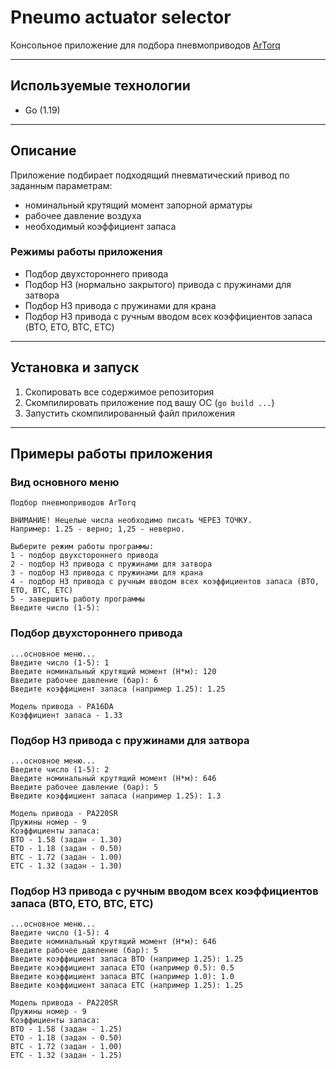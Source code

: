 # Pneumo actuator selector

Консольное приложение для подбора пневмоприводов [ArTorq](https://artorq.ru/ "Сайт производителя")

***

## Используемые технологии
* Go (1.19)

***

## Описание 

Приложение подбирает подходящий пневматический привод по заданным параметрам:

* номинальный крутящий момент запорной арматуры 
* рабочее давление воздуха
* необходимый коэффициент запаса

### Режимы работы приложения

* Подбор двухстороннего привода
* Подбор НЗ (нормально закрытого) привода с пружинами для затвора
* Подбор НЗ привода с пружинами для крана
* Подбор НЗ привода с ручным вводом всех коэффициентов запаса (BTO, ETO, BTC, ETC)

***

## Установка и запуск

1. Скопировать все содержимое репозитория
2. Скомпилировать приложение под вашу ОС (`go build ...`)
3. Запустить скомпилированный файл приложения

***

## Примеры работы приложения 

### Вид основного меню
    Подбор пневмоприводов ArTorq

    ВНИМАНИЕ! Нецелые числа необходимо писать ЧЕРЕЗ ТОЧКУ.
    Например: 1.25 - верно; 1,25 - неверно.
    
    Выберите режим работы программы:
    1 - подбор двухстороннего привода
    2 - подбор НЗ привода с пружинами для затвора
    3 - подбор НЗ привода с пружинами для крана
    4 - подбор НЗ привода с ручным вводом всех коэффициентов запаса (BTO, ETO, BTC, ETC)
    5 - завершить работу программы
    Введите число (1-5): 

### Подбор двухстороннего привода
    ...основное меню...
    Введите число (1-5): 1
    Введите номинальный крутящий момент (Н*м): 120
    Введите рабочее давление (бар): 6
    Введите коэффициент запаса (например 1.25): 1.25
    
    Модель привода - PA16DA
    Коэффициент запаса - 1.33

### Подбор НЗ привода с пружинами для затвора
    ...основное меню...
    Введите число (1-5): 2
    Введите номинальный крутящий момент (Н*м): 646
    Введите рабочее давление (бар): 5
    Введите коэффициент запаса (например 1.25): 1.3
    
    Модель привода - PA220SR
    Пружины номер - 9
    Коэффициенты запаса:
    BTO - 1.58 (задан - 1.30)
    ETO - 1.18 (задан - 0.50)
    BTC - 1.72 (задан - 1.00)
    ETC - 1.32 (задан - 1.30)

### Подбор НЗ привода с ручным вводом всех коэффициентов запаса (BTO, ETO, BTC, ETC)
    ...основное меню...
    Введите число (1-5): 4
    Введите номинальный крутящий момент (Н*м): 646
    Введите рабочее давление (бар): 5
    Введите коэффициент запаса BTO (например 1.25): 1.25
    Введите коэффициент запаса ETO (например 0.5): 0.5
    Введите коэффициент запаса BTC (например 1.0): 1.0
    Введите коэффициент запаса ETC (например 1.25): 1.25
    
    Модель привода - PA220SR
    Пружины номер - 9
    Коэффициенты запаса:
    BTO - 1.58 (задан - 1.25)
    ETO - 1.18 (задан - 0.50)
    BTC - 1.72 (задан - 1.00)
    ETC - 1.32 (задан - 1.25)